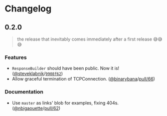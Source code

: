 # Changelog

## 0.2.0
> the release that inevitably comes immediately after a first release 😅😅😅

### Features

- `ResponseBuilder` should have been public. Now it is! ([@steveklabnik]/[`9908f62`])
- Allow graceful termination of TCPConnection. ([@binarybana]/[pull/66])

[@steveklabnik]: https://github.com/steveklabnik
[@binarybana]: https://github.com/binarybana
[pull/66]: https://github.com/steveklabnik/simple-server/pull/66
[`9908f62`]: https://github.com/steveklabnik/simple-server/commit/9908f62529fa99ae5459f622a870ff35e3c9bb92

### Documentation

- Use `master` as links' blob for examples, fixing 404s. ([@nbigaouette]/[pull/62])

[@nbigaouette]: https://github.com/nbigaouette
[pull/62]: https://github.com/steveklabnik/simple-server/pull/62
